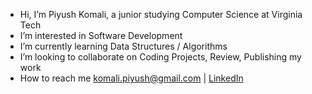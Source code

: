 - Hi, I’m Piyush Komali, a junior studying Computer Science at Virginia Tech
- I’m interested in Software Development
- I’m currently learning Data Structures / Algorithms
- I’m looking to collaborate on Coding Projects, Review, Publishing my work
- How to reach me komali.piyush@gmail.com | [LinkedIn](www.linkedin.com/in/piyush-komali-53bb09240)

<!---
piyushkomali/piyushkomali is a special repository because its `README.md` (this file) appears on your GitHub profile.
You can click the Preview link to take a look at your changes.
--->

